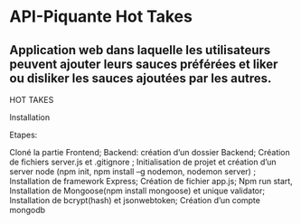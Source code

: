 # API-Piquante Hot Takes
Application web dans laquelle les utilisateurs peuvent ajouter leurs sauces préférées et liker ou disliker les sauces ajoutées par les autres.
-----------------------------------------------
HOT TAKES

Installation

Etapes:

Cloné la partie Frontend;
Backend: création d’un dossier Backend;
Création de fichiers server.js et .gitignore ; 
Initialisation de projet et création d’un server node (npm init, npm install –g nodemon, nodemon server) ;
Installation de framework Express;
Création de fichier app.js;
Npm run start,
Installation de Mongoose(npm install mongoose) et unique validator;
Installation de bcrypt(hash) et jsonwebtoken;
Création d’un compte mongodb

